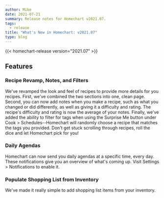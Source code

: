 ```yaml
---
author: Mike
date: 2021-07-21
summary: Release notes for Homechart v2021.07.
tags:
  - release
title: "What's New in Homechart: v2021.07"
type: blog
---
```


{{< homechart-release version="2021.07" >}}

## Features

### Recipe Revamp, Notes, and Filters

We've revamped the look and feel of recipes to provide more details for you recipes.  First, we've combined the two sections into one, clean page.  Second, you can now add notes when you make a recipe, such as what you changed or did differently, as well as giving it a difficulty and rating.  The recipe's difficulty and rating is now the average of your notes.  Finally, we've added the ability to filter for tags when using the Surprise Me button under Cook > Schedules--Homechart will randomly choose a recipe that matches the tags you provided.  Don't get stuck scrolling through recipes, roll the dice and let Homechart pick for you!

### Daily Agendas

Homechart can now send you daily agendas at a specific time, every day. These notifications give you an overview of what's coming up.  Visit Settings > Notifications to enable it.

### Populate Shopping List from Inventory

We've made it really simple to add shopping list items from your inventory.
